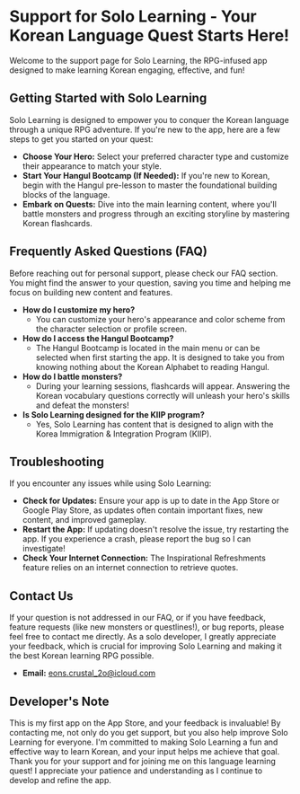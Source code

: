 # Support for Solo Learning - Your Korean Language Quest Starts Here!

Welcome to the support page for Solo Learning, the RPG-infused app designed to make learning Korean engaging, effective, and fun!

## Getting Started with Solo Learning

Solo Learning is designed to empower you to conquer the Korean language through a unique RPG adventure. If you're new to the app, here are a few steps to get you started on your quest:

*   **Choose Your Hero:** Select your preferred character type and customize their appearance to match your style.
*   **Start Your Hangul Bootcamp (If Needed):** If you're new to Korean, begin with the Hangul pre-lesson to master the foundational building blocks of the language.
*   **Embark on Quests:** Dive into the main learning content, where you'll battle monsters and progress through an exciting storyline by mastering Korean flashcards.

## Frequently Asked Questions (FAQ)

Before reaching out for personal support, please check our FAQ section. You might find the answer to your question, saving you time and helping me focus on building new content and features.

*   **How do I customize my hero?**
    *   You can customize your hero's appearance and color scheme from the character selection or profile screen.
*   **How do I access the Hangul Bootcamp?**
    *   The Hangul Bootcamp is located in the main menu or can be selected when first starting the app. It is designed to take you from knowing nothing about the Korean Alphabet to reading Hangul.
*   **How do I battle monsters?**
    *   During your learning sessions, flashcards will appear. Answering the Korean vocabulary questions correctly will unleash your hero's skills and defeat the monsters!
*   **Is Solo Learning designed for the KIIP program?**
    *   Yes, Solo Learning has content that is designed to align with the Korea Immigration & Integration Program (KIIP).

## Troubleshooting

If you encounter any issues while using Solo Learning:

*   **Check for Updates:** Ensure your app is up to date in the App Store or Google Play Store, as updates often contain important fixes, new content, and improved gameplay.
*   **Restart the App:** If updating doesn't resolve the issue, try restarting the app. If you experience a crash, please report the bug so I can investigate!
*   **Check Your Internet Connection:** The Inspirational Refreshments feature relies on an internet connection to retrieve quotes.

## Contact Us

If your question is not addressed in our FAQ, or if you have feedback, feature requests (like new monsters or questlines!), or bug reports, please feel free to contact me directly. As a solo developer, I greatly appreciate your feedback, which is crucial for improving Solo Learning and making it the best Korean learning RPG possible.

*   **Email:** eons.crustal_2o@icloud.com

## Developer's Note

This is my first app on the App Store, and your feedback is invaluable! By contacting me, not only do you get support, but you also help improve Solo Learning for everyone. I'm committed to making Solo Learning a fun and effective way to learn Korean, and your input helps me achieve that goal. Thank you for your support and for joining me on this language learning quest! I appreciate your patience and understanding as I continue to develop and refine the app.
